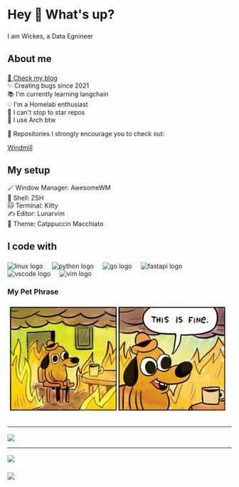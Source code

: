 <h1 align="left">Hey 👋 What's up?</h1>

###

<p align="left">I am Wickes, a Data Egnineer</p>

###

<h2 align="left">About me</h2>

###

<p align="left">
<a target="_blank" href="https://www.wix-doc.com">📝 Check my blog</a><br>
✨ Creating bugs since 2021<br>
📚 I'm currently learning langchain<br>
💡 I'm a Homelab enthusiast<br>
🎲 I can't stop to star repos<br>
🐧 I use Arch btw<br>

🌟 Repositories I strongly encourage you to check out:

[Windmill](https://github.com/windmill-labs/windmill)

</p>

###

<h2 align="left">My setup</h2>

<p align="left">
🪄 Window Manager: AwesomeWM<br>
🐚 Shell: ZSH<br>
🐱 Terminal: Kitty<br>
✍️ Editor: Lunarvim<br>
🎨 Theme: Catppuccin Macchiato<br>
</p>

###

###

<h2 align="left">I code with</h2>

###

<div align="left">
  <img src="https://cdn.jsdelivr.net/gh/devicons/devicon/icons/linux/linux-original.svg" height="40" alt="linux logo"  />
  <img width="12" />
  <img src="https://cdn.jsdelivr.net/gh/devicons/devicon/icons/python/python-original.svg" height="40" alt="python logo"  />
  <img width="12" />
  <img src="https://cdn.jsdelivr.net/gh/devicons/devicon/icons/go/go-original.svg" height="40" alt="go logo"  />
  <img width="12" />
  <img src="https://cdn.jsdelivr.net/gh/devicons/devicon/icons/fastapi/fastapi-original.svg" height="40" alt="fastapi logo"  />
  <img width="12" />
  <img src="https://cdn.jsdelivr.net/gh/devicons/devicon/icons/vscode/vscode-original.svg" height="40" alt="vscode logo"  />
  <img width="12" />
  <img src="https://cdn.jsdelivr.net/gh/devicons/devicon/icons/vim/vim-original.svg" height="40" alt="vim logo"  />
</div>

### My Pet Phrase

<div align="left">
  <img height="250" src="https://github.com/wickes1/wickes1/blob/f00039ff34a67e3aa7cf6a5d8a2607509bdfc2e3/assets/this-is-fine.jpg?raw=true"  />
</div>

###

<div align="left">
  <hr />
  <a target="_blank" href="https://github.com/wickes1">
    <img align="center" src="https://github-readme-stats.vercel.app/api?username=wickes1&show_icons=true&count_private=true&hide=stars&bg_color=24273a&text_color=cad3f5&icon_color=c6a0f6&title_color=8bd5ca" />
  </a>
  <hr />
  <a target="_blank" href="https://github.com/wickes1">
    <img align="center" src="https://github-readme-stats.vercel.app/api/top-langs/?username=wickes1&show_icons=true&count_private=true&layout=compact&bg_color=24273a&text_color=cad3f5&icon_color=c6a0f6&title_color=8bd5ca" />
  </a>
</div>

###

<div align="left">
  <img src="https://visitor-badge.laobi.icu/badge?page_id=wickes1.wickes1&left_text=Welcome"  />
</div>

###
